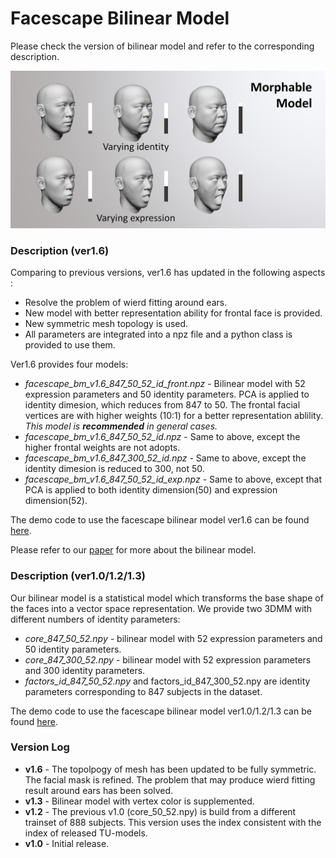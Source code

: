 # Facescape Bilinear Model

Please check the version of bilinear model and refer to the corresponding description. 

<img src="/figures/facescape_bm.jpg" width="600"> 

### Description (ver1.6)

Comparing to previous versions, ver1.6 has updated in the following aspects :

* Resolve the problem of wierd fitting around ears.
* New model with better representation ability for frontal face is provided.
* New symmetric mesh topology is used.
* All parameters are integrated into a npz file and a python class is provided to use them.

Ver1.6 provides four models:

* *facescape_bm_v1.6_847_50_52_id_front.npz* - Bilinear model with 52 expression parameters and 50 identity parameters. PCA is applied to identity dimesion, which reduces from 847 to 50.  The frontal facial vertices are with higher weights (10:1) for a better representation ablility.  *This model is **recommended** in general cases.*
* *facescape_bm_v1.6_847_50_52_id.npz* - Same to above, except the higher frontal weights are not adopts.
* *facescape_bm_v1.6_847_300_52_id.npz* - Same to above, except the identity dimesion is reduced to 300, not 50.
* *facescape_bm_v1.6_847_50_52_id_exp.npz* - Same to above, except that PCA is applied to both identity dimension(50) and expression dimension(52).

The demo code to use the facescape bilinear model ver1.6 can be found [here](https://nbviewer.jupyter.org/github/zhuhao-nju/facescape/blob/master/toolkit/demo_bilinear_basic.ipynb). 

Please refer to our [paper](https://openaccess.thecvf.com/content_CVPR_2020/papers/Yang_FaceScape_A_Large-Scale_High_Quality_3D_Face_Dataset_and_Detailed_CVPR_2020_paper.pdf) for more about the bilinear model. 


### Description (ver1.0/1.2/1.3)

Our bilinear model is a statistical model which transforms the base shape of the faces into a vector space representation. We provide two 3DMM with different numbers of identity parameters:
 
 - *core_847_50_52.npy* - bilinear model with 52 expression parameters and 50 identity parameters.
- *core_847_300_52.npy* - bilinear model with 52 expression parameters and 300 identity parameters.
- *factors_id_847_50_52.npy* and factors_id_847_300_52.npy are identity parameters corresponding to 847 subjects in the dataset.

The demo code to use the facescape bilinear model ver1.0/1.2/1.3 can be found [here](https://nbviewer.jupyter.org/github/zhuhao-nju/facescape/blob/master/toolkit/demo_bilinear_basic.ipynb).

### Version Log

 - **v1.6** - The topolpogy of mesh has been updated to be fully symmetric.  The facial mask is refined. The problem that may produce wierd fitting result around ears has been solved. 
 - **v1.3** - Bilinear model with vertex color is supplemented.
 - **v1.2** - The previous v1.0 (core_50_52.npy) is build from a different trainset of 888 subjects.  This version uses the index consistent with the index of released TU-models.
 - **v1.0** - Initial release.
